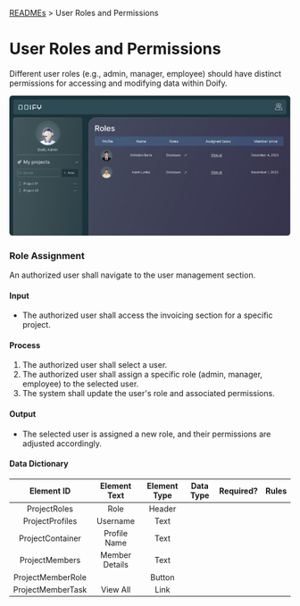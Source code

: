 [READMEs](/READMES) > User Roles and Permissions

# User Roles and Permissions
Different user roles (e.g., admin, manager, employee) should have distinct permissions for accessing and modifying data within Doify.

![User Roles and Permissions](../Images/09.1.png)

### Role Assignment
An authorized user shall navigate to the user management section.


#### Input
* The authorized user shall access the invoicing section for a specific project.

#### Process
1. The authorized user shall select a user.
2. The authorized user shall assign a specific role (admin, manager, employee) to the selected user.
3. The system shall update the user's role and associated permissions.

#### Output 
* The selected user is assigned a new role, and their permissions are adjusted accordingly.

#### Data Dictionary

| Element ID        | Element Text   | Element Type | Data Type | Required? |  Rules |
|:-----------------:|:--------------:|:------------:|:---------:|:---------:|:------:|
| ProjectRoles      | Role           | Header       |           |           |        |
| ProjectProfiles   | Username       | Text         |           |           |        |
| ProjectContainer  | Profile Name   | Text         |           |           |        |
| ProjectMembers    | Member Details | Text         |           |           |        |
| ProjectMemberRole |                | Button       |           |           |        |
| ProjectMemberTask | View All       | Link         |           |           |        |
